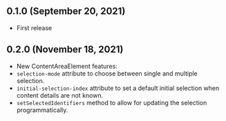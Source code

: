 ## 0.1.0 (September 20, 2021)

- First release

## 0.2.0 (November 18, 2021)

- New ContentAreaElement features:
 - `selection-mode` attribute to choose between single and multiple selection.
 - `initial-selection-index` attribute to set a default initial selection when content details are not known.
 - `setSelectedIdentifiers` method to allow for updating the selection programmatically.